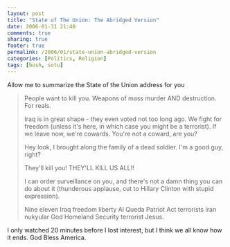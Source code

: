 ```yaml
---
layout: post
title: "State of The Union: The Abridged Version"
date: 2006-01-31 21:40
comments: true
sharing: true
footer: true
permalink: /2006/01/state-union-abridged-version
categories: [Politics, Religion]
tags: [bush, sotu]
---
```

<p>Allow me to summarize the State of the Union address for you</p>
<blockquote>
<p>People want to kill you.  Weapons of mass murder AND destruction.  For reals.
</p><p>
Iraq is in great shape - they even voted not too long ago.  We fight for freedom (unless it's here, in which case you might be a terrorist).  If we leave now, we're cowards.  You're not a coward, are you?
</p><p>
Hey look, I brought along the family of a dead soldier.  I'm a good guy, right?
</p><p>
They'll kill you!  THEY'LL KILL US ALL!!
</p><p>
I can order surveillance on you, and there's not a damn thing you can do about it (thunderous applause, cut to Hillary Clinton with stupid expression).
</p><p>
Nine eleven Iraq freedom liberty Al Queda Patriot Act terrorists Iran nukyular God Homeland Security terrorist Jesus.</p>
</blockquote>
<p>I only watched 20 minutes before I lost interest, but I think we all know how it ends.  God Bless America.</p>
